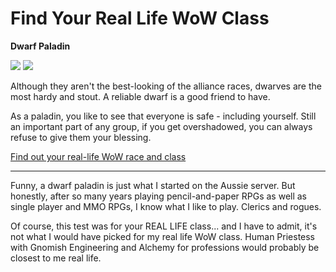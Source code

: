 # Find Your Real Life WoW Class

**Dwarf Paladin**

![](http://www.quizgalaxy.com/result_images/wow/f-dwarf.jpg) ![](http://www.quizgalaxy.com/result_images/wow/paladin.jpg)

Although they aren't the best-looking of the alliance races, dwarves are the most hardy and stout. A reliable dwarf is a good friend to have.

As a paladin, you like to see that everyone is safe - including yourself. Still an important part of any group, if you get overshadowed, you can always refuse to give them your blessing.

[Find out your real-life WoW race and class](http://www.quizgalaxy.com/quiz.php?id=56)

---

Funny, a dwarf paladin is just what I started on the Aussie server. But honestly, after so many years playing pencil-and-paper RPGs as well as single player and MMO RPGs, I know what I like to play. Clerics and rogues.

Of course, this test was for your REAL LIFE class... and I have to admit, it's not what I would have picked for my real life WoW class. Human Priestess with Gnomish Engineering and Alchemy for professions would probably be closest to me real life.
